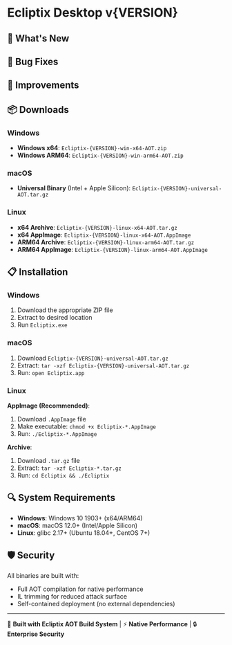 # Ecliptix Desktop v{VERSION}

## 🚀 What's New
<!-- Describe new features -->

## 🐛 Bug Fixes  
<!-- List bug fixes -->

## 🔧 Improvements
<!-- Performance, UX improvements -->

## 📦 Downloads

### Windows
- **Windows x64**: `Ecliptix-{VERSION}-win-x64-AOT.zip`
- **Windows ARM64**: `Ecliptix-{VERSION}-win-arm64-AOT.zip`

### macOS
- **Universal Binary** (Intel + Apple Silicon): `Ecliptix-{VERSION}-universal-AOT.tar.gz`

### Linux
- **x64 Archive**: `Ecliptix-{VERSION}-linux-x64-AOT.tar.gz`
- **x64 AppImage**: `Ecliptix-{VERSION}-linux-x64-AOT.AppImage`
- **ARM64 Archive**: `Ecliptix-{VERSION}-linux-arm64-AOT.tar.gz`
- **ARM64 AppImage**: `Ecliptix-{VERSION}-linux-arm64-AOT.AppImage`

## 📋 Installation

### Windows
1. Download the appropriate ZIP file
2. Extract to desired location
3. Run `Ecliptix.exe`

### macOS
1. Download `Ecliptix-{VERSION}-universal-AOT.tar.gz`
2. Extract: `tar -xzf Ecliptix-{VERSION}-universal-AOT.tar.gz`
3. Run: `open Ecliptix.app`

### Linux
**AppImage (Recommended)**:
1. Download `.AppImage` file
2. Make executable: `chmod +x Ecliptix-*.AppImage`  
3. Run: `./Ecliptix-*.AppImage`

**Archive**:
1. Download `.tar.gz` file
2. Extract: `tar -xzf Ecliptix-*.tar.gz`
3. Run: `cd Ecliptix && ./Ecliptix`

## 🔍 System Requirements
- **Windows**: Windows 10 1903+ (x64/ARM64)
- **macOS**: macOS 12.0+ (Intel/Apple Silicon)
- **Linux**: glibc 2.17+ (Ubuntu 18.04+, CentOS 7+)

## 🛡️ Security
All binaries are built with:
- Full AOT compilation for native performance
- IL trimming for reduced attack surface  
- Self-contained deployment (no external dependencies)

---
🤖 **Built with Ecliptix AOT Build System** | ⚡ **Native Performance** | 🔒 **Enterprise Security**